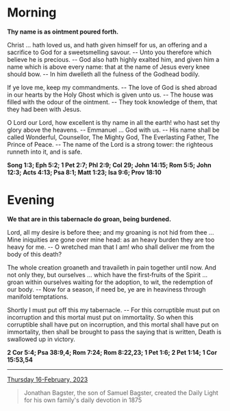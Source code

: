 # Morning

**Thy name is as ointment poured forth.**
 
Christ ... hath loved us, and hath given himself for us, an offering and a sacrifice to God for a sweetsmelling savour. -- Unto you therefore which believe he is precious. -- God also hath highly exalted him, and given him a name which is above every name: that at the name of Jesus every knee should bow. -- In him dwelleth all the fulness of the Godhead bodily.
 
If ye love me, keep my commandments. -- The love of God is shed abroad in our hearts by the Holy Ghost which is given unto us. -- The house was filled with the odour of the ointment. -- They took knowledge of them, that they had been with Jesus.
 
O Lord our Lord, how excellent is thy name in all the earth! who hast set thy glory above the heavens. -- Emmanuel ... God with us. -- His name shall be called Wonderful, Counsellor, The Mighty God, The Everlasting Father, The Prince of Peace. -- The name of the Lord is a strong tower: the righteous runneth into it, and is safe.  

**Song 1:3; Eph 5:2; 1 Pet 2:7; Phl 2:9; Col 29; John 14:15; Rom 5:5; John 12:3; Acts 4:13; Psa 8:1; Matt 1:23; Isa 9:6; Prov 18:10**

# Evening

**We that are in this tabernacle do groan, being burdened.**
 
Lord, all my desire is before thee; and my groaning is not hid from thee ... Mine iniquities are gone over mine head: as an heavy burden they are too heavy for me. -- O wretched man that I am! who shall deliver me from the body of this death?
 
The whole creation groaneth and travaileth in pain together until now. And not only they, but ourselves ... which have the first‑fruits of the Spirit ... groan within ourselves waiting for the adoption, to wit, the redemption of our body. -- Now for a season, if need be, ye are in heaviness through manifold temptations.
 
Shortly I must put off this my tabernacle. -- For this corruptible must put on incorruption and this mortal must put on immortality. So when this corruptible shall have put on incorruption, and this mortal shall have put on immortality, then shall be brought to pass the saying that is written, Death is swallowed up in victory.  

**2 Cor 5:4; Psa 38:9,4; Rom 7:24; Rom 8:22,23; 1 Pet 1:6; 2 Pet 1:14; 1 Cor 15:53,54**

---

[Thursday 16-February, 2023](https://t.me/s/daily_light)

> Jonathan Bagster, the son of Samuel Bagster, created the Daily Light for his own family's daily devotion in 1875

